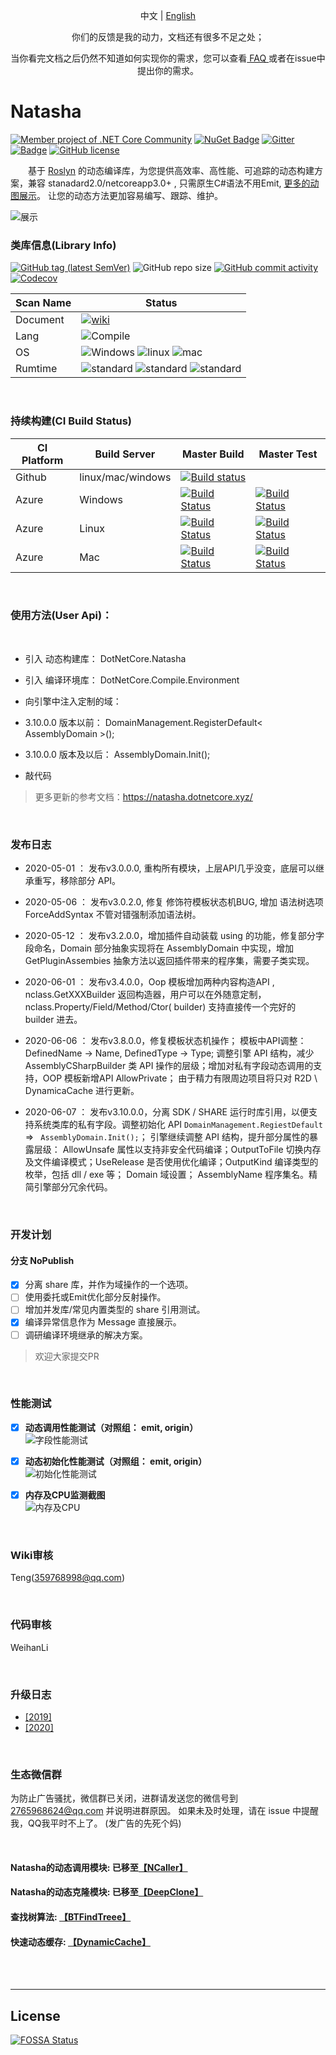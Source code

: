 <p align="center">
  <span>中文</span> |  
  <a href="https://github.com/dotnetcore/natasha/tree/master/lang/english">English</a>
</p>
<p align="center"> <span>你们的反馈是我的动力，文档还有很多不足之处；</span> </p>
<p align="center"> <span> 当你看完文档之后仍然不知道如何实现你的需求，您可以查看<a href="https://github.com/dotnetcore/Natasha/blob/master/docs/FAQ.md"> FAQ </a>或者在issue中提出你的需求。</span> </p>


# Natasha 

[![Member project of .NET Core Community](https://img.shields.io/badge/member%20project%20of-NCC-9e20c9.svg)](https://github.com/dotnetcore)
[![NuGet Badge](https://buildstats.info/nuget/DotNetCore.Natasha?includePreReleases=true)](https://www.nuget.org/packages/DotNetCore.Natasha)
[![Gitter](https://badges.gitter.im/dotnetcore/natasha.svg)](https://gitter.im/dotnetcore/Natasha?utm_source=badge&utm_medium=badge&utm_campaign=pr-badge)
[![Badge](https://img.shields.io/badge/link-996.icu-red.svg)](https://996.icu/#/zh_CN)
[![GitHub license](https://img.shields.io/github/license/dotnetcore/natasha.svg)](https://github.com/dotnetcore/Natasha/blob/master/LICENSE)

&ensp;&ensp;&ensp;&ensp;基于 [Roslyn](https://github.com/dotnet/roslyn) 的动态编译库，为您提供高效率、高性能、可追踪的动态构建方案，兼容 stanadard2.0/netcoreapp3.0+ , 只需原生C#语法不用Emit, [更多的动图展示](https://github.com/dotnetcore/Natasha/blob/master/docs/zh/gif.md)。
让您的动态方法更加容易编写、跟踪、维护。


 ![展示](https://github.com/dotnetcore/Natasha/blob/master/Image/Natasha.gif)
<br/>

### 类库信息(Library Info)  

[![GitHub tag (latest SemVer)](https://img.shields.io/github/tag/dotnetcore/natasha.svg)](https://github.com/dotnetcore/Natasha/releases) ![GitHub repo size](https://img.shields.io/github/repo-size/dotnetcore/Natasha.svg) [![GitHub commit activity](https://img.shields.io/github/commit-activity/m/dotnetcore/natasha.svg)](https://github.com/dotnetcore/Natasha/commits/master) [![Codecov](https://img.shields.io/codecov/c/github/dotnetcore/natasha.svg)](https://codecov.io/gh/dotnetcore/Natasha)  

| Scan Name | Status |
|--------- |------------- |
| Document | [![wiki](https://img.shields.io/badge/wiki-ch-blue.svg)](https://natasha.dotnetcore.xyz/) |
| Lang | ![Compile](https://img.shields.io/badge/script-csharp-green.svg)|
| OS | ![Windows](https://img.shields.io/badge/os-windows-black.svg) ![linux](https://img.shields.io/badge/os-linux-black.svg) ![mac](https://img.shields.io/badge/os-mac-black.svg)|
| Rumtime | ![standard](https://img.shields.io/badge/platform-standard2.0-blue.svg) ![standard](https://img.shields.io/badge/platform-netcore3.0-blue.svg) ![standard](https://img.shields.io/badge/platform-netcore3.1-blue.svg)| 

<br/>  

### 持续构建(CI Build Status)  

| CI Platform | Build Server | Master Build  | Master Test |
|--------- |------------- |---------| --------|
| Github | linux/mac/windows | [![Build status](https://img.shields.io/github/workflow/status/dotnetcore/Natasha/.NET%20Core/master)](https://github.com/dotnetcore/Natasha/actions) ||
| Azure |  Windows |[![Build Status](https://dev.azure.com/NightMoonStudio/Natasha/_apis/build/status/dotnetcore.Natasha?branchName=master&jobName=Windows)](https://dev.azure.com/NightMoonStudio/Natasha/_build/latest?definitionId=3&branchName=master)|[![Build Status](https://img.shields.io/azure-devops/tests/NightMoonStudio/Natasha/3/master.svg)](https://dev.azure.com/NightMoonStudio/Natasha/_build/latest?definitionId=3&branchName=master) |
| Azure |  Linux |[![Build Status](https://dev.azure.com/NightMoonStudio/Natasha/_apis/build/status/dotnetcore.Natasha?branchName=master&jobName=Linux)](https://dev.azure.com/NightMoonStudio/Natasha/_build/latest?definitionId=3&branchName=master)|[![Build Status](https://img.shields.io/azure-devops/tests/NightMoonStudio/Natasha/3/master.svg)](https://dev.azure.com/NightMoonStudio/Natasha/_build/latest?definitionId=3&branchName=master) | 
| Azure |  Mac |[![Build Status](https://dev.azure.com/NightMoonStudio/Natasha/_apis/build/status/dotnetcore.Natasha?branchName=master&jobName=macOS)](https://dev.azure.com/NightMoonStudio/Natasha/_build/latest?definitionId=3&branchName=master)|[![Build Status](https://img.shields.io/azure-devops/tests/NightMoonStudio/Natasha/3/master.svg)](https://dev.azure.com/NightMoonStudio/Natasha/_build/latest?definitionId=3&branchName=master) | 


<br/>    

### 使用方法(User Api)：  

 <br/>  
 
 - 引入 动态构建库： DotNetCore.Natasha

 - 引入 编译环境库： DotNetCore.Compile.Environment

 - 向引擎中注入定制的域：  
  - 3.10.0.0 版本以前： DomainManagement.RegisterDefault< AssemblyDomain >();
  - 3.10.0.0 版本及以后： AssemblyDomain.Init();

 - 敲代码  
 
 
 > 更多更新的参考文档：https://natasha.dotnetcore.xyz/  
 
<br/>  


### 发布日志  
      
  
  - 2020-05-01 ： 发布v3.0.0.0, 重构所有模块，上层API几乎没变，底层可以继承重写，移除部分 API。  
  
  - 2020-05-06 ： 发布v3.0.2.0, 修复 修饰符模板状态机BUG, 增加 语法树选项 ForceAddSyntax 不管对错强制添加语法树。  
  
  - 2020-05-12 ： 发布v3.2.0.0，增加插件自动装载 using 的功能，修复部分字段命名，Domain 部分抽象实现将在 AssemblyDomain 中实现，增加 GetPluginAssembies 抽象方法以返回插件带来的程序集，需要子类实现。
    
  - 2020-06-01 ： 发布v3.4.0.0，Oop 模板增加两种内容构造API , nclass.GetXXXBuilder 返回构造器，用户可以在外随意定制， nclass.Property/Field/Method/Ctor( builder) 支持直接传一个完好的 builder 进去。

  - 2020-06-06 ： 发布v3.8.0.0，修复模板状态机操作； 模板中API调整：DefinedName -> Name, DefinedType -> Type; 调整引擎 API 结构，减少 AssemblyCSharpBuilder 类 API 操作的层级；增加对私有字段动态调用的支持，OOP 模板新增API AllowPrivate； 由于精力有限周边项目将只对 R2D \ DynamicaCache 进行更新。
  
  - 2020-06-07 ： 发布v3.10.0.0，分离 SDK / SHARE 运行时库引用，以便支持系统类库的私有字段。调整初始化 API `DomainManagement.RegiestDefault` => ` AssemblyDomain.Init();`； 引擎继续调整 API 结构，提升部分属性的暴露层级： AllowUnsafe 属性以支持非安全代码编译；OutputToFile 切换内存及文件编译模式；UseRelease 是否使用优化编译；OutputKind 编译类型的枚举，包括 dll / exe 等； Domain 域设置； AssemblyName 程序集名。精简引擎部分冗余代码。
  
 <br/>  
 
### 开发计划  

#### 分支 NoPublish  

 - [x] 分离 share 库，并作为域操作的一个选项。  
 - [ ] 使用委托或Emit优化部分反射操作。  
 - [ ] 增加并发库/常见内置类型的 share 引用测试。  
 - [x] 编译异常信息作为 Message 直接展示。  
 - [ ] 调研编译环境继承的解决方案。    
 
> 欢迎大家提交PR 

  <br/>  
 

### 性能测试
      
   - [x]  **动态调用性能测试（对照组： emit, origin）**  
     ![字段性能测试](https://github.com/dotnetcore/Natasha/blob/master/Image/Natasha%E6%80%A7%E8%83%BD%E6%B5%8B%E8%AF%951.png)
   - [x]  **动态初始化性能测试（对照组： emit, origin）**  
     ![初始化性能测试](https://github.com/dotnetcore/Natasha/blob/master/Image/Natasha%E6%80%A7%E8%83%BD%E6%B5%8B%E8%AF%952.png)
   - [x]  **内存及CPU监测截图**  
     ![内存及CPU](https://github.com/dotnetcore/Natasha/blob/master/Image/%E8%B5%84%E6%BA%90%E7%9B%91%E6%B5%8B.png) 
     

<br/>    

### Wiki审核
                             
Teng(359768998@qq.com)

<br/>    

### 代码审核

WeihanLi

<br/>    

 ### 升级日志
 
 - [[2019]](https://github.com/dotnetcore/Natasha/blob/master/docs/zh/update/2019.md)
 - [[2020]](https://github.com/dotnetcore/Natasha/blob/master/docs/zh/update/2020.md)
 <br/>  
 
 

 ### 生态微信群  
 
为防止广告骚扰，微信群已关闭，进群请发送您的微信号到 2765968624@qq.com 并说明进群原因。
如果未及时处理，请在 issue 中提醒我，QQ我平时不上了。  (发广告的先死个妈) 
 
 
  <br/>  


  #### Natasha的动态调用模块:  已移至[【NCaller】](https://github.com/night-moon-studio/NCaller)
  #### Natasha的动态克隆模块:  已移至[【DeepClone】](https://github.com/night-moon-studio/DeepClone)  
  #### 查找树算法:  [【BTFindTreee】](https://github.com/dotnet-lab/BTFindTreee)  
  #### 快速动态缓存:  [【DynamicCache】](https://github.com/night-moon-studio/DynamicCache)  
  
<br/>
<br/>    


---------------------  


## License
[![FOSSA Status](https://app.fossa.io/api/projects/git%2Bgithub.com%2Fdotnetcore%2FNatasha.svg?type=large)](https://app.fossa.io/projects/git%2Bgithub.com%2Fdotnetcore%2FNatasha?ref=badge_large)          
      

